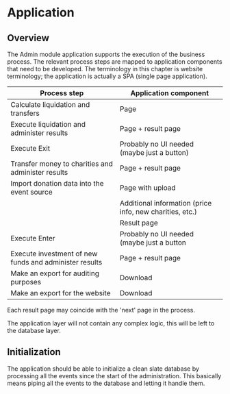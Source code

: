 # Application

## Overview

The Admin module application supports the execution of the business process.
The relevant process steps are mapped to application components that need to be developed.
The terminology in this chapter is website terminology; the application is actually a SPA (single page application).

| Process step                                           | Application component                                    |
| ------------------------------------------------------ | -------------------------------------------------------- |
| Calculate liquidation and transfers                    | Page                                                     |
| Execute liquidation and administer results             | Page + result page                                       |
| Execute Exit                                           | Probably no UI needed (maybe just a button)              |
| Transfer money to charities and administer results     | Page + result page                                       |
| Import donation data into the event source             | Page with upload                                         |
|                                                        | Additional information (price info, new charities, etc.) |
|                                                        | Result page                                              |
| Execute Enter                                          | Probably no UI needed (maybe just a button               |
| Execute investment of new funds and administer results | Page + result page                                       |
| Make an export for auditing purposes                   | Download                                                 |
| Make an export for the website                         | Download                                                 |

Each result page may coincide with the 'next' page in the process.

The application layer will not contain any complex logic, this will be left to the database layer.

## Initialization

The application should be able to initialize a clean slate database by processing all the events since the start of the administration.
This basically means piping all the events to the database and letting it handle them.
